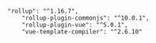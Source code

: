 	"rollup": "^1.16.7",
		"rollup-plugin-commonjs": "^10.0.1",
		"rollup-plugin-vue": "^5.0.1",
		"vue-template-compiler": "^2.6.10"